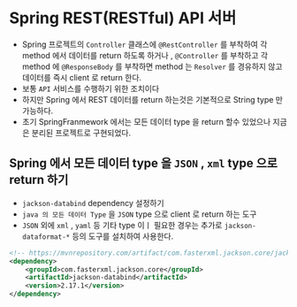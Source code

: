 # Spring REST(RESTful) API 서버
- Spring 프로젝트의 `Controller` 클래스에 `@RestController` 를 부착하여 각 method 에서 데이터를 return 하도록 하거나 , `@Controller` 를 부착하고 각 method 에 `@ResponseBody` 를 부착하면 method 는 `Resolver` 를 경유하지 않고 데이터를 즉시 client 로 return 한다.
- 보통 `API` 서비스를 수행하기 위한 조치이다
- 하지만 Spring 에서 REST 데이터를 return 하는것은 기본적으로 String type 만 가능하다.
- 초기 SpringFranmework 에서는 모든 데이터 type 을 return 할수 있었으나 지금은 분리된  프로젝트로 구현되었다.

## Spring 에서 모든 데이터 type 을 `JSON` , `xml` type 으로 return 하기
- `jackson-databind` dependency 설정하기
-  `java 의 모든 데이터 Type` 을 `JSON` type 으로 client 로 return 하는 도구
- `JSON` 외에 `xml` , `yaml` 등 기타 type 이ㅣ 필요한 경우는 추가로 `jackson-dataformat-*`  등의 도구를 설치하여 사용한다.
```xml
<!-- https://mvnrepository.com/artifact/com.fasterxml.jackson.core/jackson-databind -->
<dependency>
    <groupId>com.fasterxml.jackson.core</groupId>
    <artifactId>jackson-databind</artifactId>
    <version>2.17.1</version>
</dependency>
```